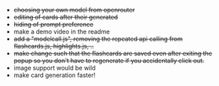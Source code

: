 - ~~choosing your own model from openrouter~~
- ~~editing of cards after their generated~~
- ~~hiding of prompt preference~~
- make a demo video in the readme
- ~~add a "modelcall.js", removing the repeated api calling from flashcards.js, highlights.js, ..~~
- ~~make change such that the flashcards are saved even after exiting the popup so you don't have to regenerate if you accidentally click out.~~
- image support would be wild
- make card generation faster!